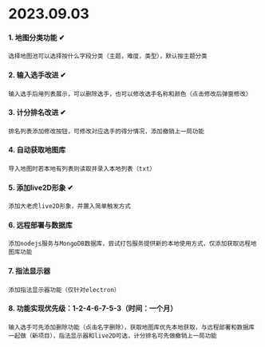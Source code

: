 # 2023.09.03

#### 1. 地图分类功能 ✔

    选择地图池可以选择按什么字段分类（主题，难度，类型），默认按主题分类

#### 2. 输入选手改进 ✔

    输入选手后用列表展示，可以删除选手，也可以修改选手名称和颜色（点击修改后弹窗修改）

#### 3. 计分排名改进 ✔

    排名列表添加修改按钮，可修改对应选手的得分情况，添加撤销上一局功能

#### 4. 自动获取地图库

    导入地图时若本地有列表则读取并录入本地列表（txt）

#### 5. 添加live2D形象 ✔

    添加大老虎live2D形象，并置入简单触发方式

#### 6. 远程部署与数据库

    添加nodejs服务与MongoDB数据库，尝试打包服务提供新的本地使用方式，仅添加获取远程地图库功能

#### 7. 指法显示器

    添加指法显示器功能（仅针对electron）

#### 8. 功能实现优先级：1-2-4-6-7-5-3（时间：一个月）

    输入选手可先添加删除功能（点击名字删除），获取地图库优先本地获取，与远程部署和数据库一起做（新项目），指法显示器和live2D可选，计分排名可先做撤销上一局功能